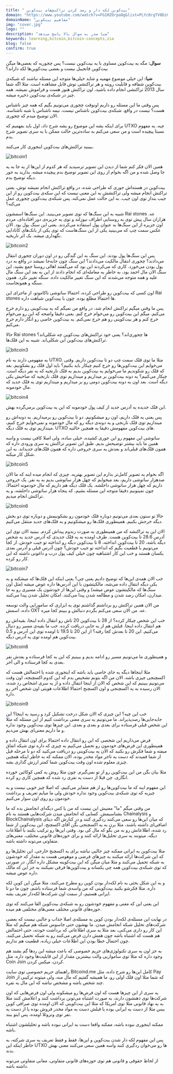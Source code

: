 ```yaml
---
title: " بیت‌کوین لکه دار و رصد کردن تراکنش‌های بیت‌کوین"
domain: "https://www.youtube.com/watch?v=FG1HZOrpaOg&list=PLYc8rgTV8DzC29873Qt1kzvgZGHNxce7_&index=13"
domainName: "مفاهیم بیتکوین"
img: "cover.jpg"
logo: ""
description: "ضیا صدر به سوال بالا پاسخ می‌دهد"
keywords: learning,bitcoin,bitcoin-concepts,zia
blog: false
confirm: true
---
```


**سوال:** مگه یه بیت‌کوین مساوی با یه بیت‌کوین نیست؟ پس چجوریه که بعضی‌ها میگن بیت‌کوین فانجیبل نیست و بعضی بیت‌کوین‌ها لکه داراند؟

**ضیا:** این خیلی موضوع مهمیه و شاید خیلی‌ها متوجه این مسئله نباشند که شبکه‌ی بیت‌کوین شفافه و قابلیت رویته و هر تراکنشی توش قابل مشاهده است. مثلا اگه شما سال 2013 تراکنشی انجام داده باشید، اون تراکنش هنوز هست و فراموش نمیشه. همه چیز در شبکه‌ی بیت‌کوین ذخیره میشه.

پس وقتی ما این مسئله رو داریم اونوقت چجوری می‌تونیم بگیم که همه چیز ناشناس هست؟ نیست در واقع. شبکه‌ی بیت‌کوین ناشناس نیست، نیمه ناشناس یا شبه ناشناسه. الان توضیح میدم که چجوری.

برای اینکه بشه این موضوع رو بشه شرح داد، اول باید بفهمیم که UTXO چیه. یه مفهوم نسبتا پیچیده است و من سعی می‌کنم به ساده‌ترین حالت ممکن با یه سری تصویر شرح بدم.

ببینید تراکنش‌های بیت‌کوین اینجوری کار می‌کنند.

![bitcoin1](./pic1.jpg)

همین الان فکر کنم شما از دیدن این تصویر ترسیدید که هر کدوم از این‌ها از یه جا به یه جا وصل شده و من اگه بخوام از روی این تصویر توضیح بدم پیچیده میشه. بذارید یه جور دیگه توضیح بدم.

بیت‌کوین در هسته‌اش جوری که طراحی شده، در واقع تراکنش انجام نمیشه توش، یعنی تراکنش انجام میشه ولی تراکنشش به این معنی نیست که این سکه‌ی بیت‌کوین رو از این جیب بنداز توی اون جیب. به این حالت عمل نمی‌کنه. پس شبکه‌ی بیت‌کوین چجوری عمل می‌کنه؟

شبیه به این سنگ‌ها که توی تصویر می‌بینید. این سنگ‌ها اسمشون Rai stones عه. هزاران سال پیش توی یه روستایی اطراف نیوزلند و توی یه جزیره‌ی دور افتاده‌ای، مردم اون جزیره از این سنگ‌ها به عنوان پول استفاده می‌کردند. یعنی این سنگ پول بود. الان عکس سمت چپ که می‌بینید یکی از این سنگ‌هاست که توی یکی از بانک‌های کانادایی نگهداری میشه. یک اثر تاریخیه.

![bitcoin2](./pic2.jpg)

پس این سنگ‌ها پول بودند. این سنگ به این گندگی رو در اون دوران چجوری انتقال می‌دادند؟ چجوری انتقال مالکیت می‌دادند؟ این سنگ چون جابه‌جا نمیشد در واقع به درد پول بودن می‌خورد. کاری که می‌کردند این بود که می‌گفتند اهالی روستا جمع بشید، این سنگ الان مال احمد بود، به خاطر یه معامله‌ای که انجام دادند از این به بعد این سنگ مال علیه و همه متوجه می‌شدند که این سنگ تغییر مالکیت داده. سنگه تغییر نکرد. همون سنگه و همونجاست.

اون کسی که بیت‌کوین رو طراحی کرده، احتمالا ساتوشی ناکاموتو، از ماجرای این Rai stones ها احتمالا مطلع بوده. چون با بیت‌کوین شباهت داره.

پس ما وقتی میگیم تراکنش انجام شد، در واقع من نمیگم که یه بیت‌کوینی رو دارم خرج می‌کنم. میگم این بیت‌کوین رو می‌خوام خرج کنم. یعنی دقیقا واضحه که این رو می‌خوام خرج کنم و هر بیت‌کوینی رو هم خرج نمی‌کنم. یه بیت‌کوین خاصی رو انگار دارم خرج می‌کنم.

حالا Rai stones ها چجوری‌اند؟ یعنی خود تراکنش‌های بیت‌کوین چه شکلی‌اند؟ تراکنش‌های بیت‌کوین این شکلی‌اند. شبیه به این قلک‌ها.

![bitcoin3](./pic3.jpg)

یه مفهومی دارند به نام UTXO. مثلا ما توی قلک سمت چپ دو تا بیت‌کوین داریم. وقتی می‌خوایم این بیت‌کوین‌ها رو خرج کنیم چیکار باید بکنیم؟ باید اول قلک رو بشکونیم. بعد که قلک رو شکوندیم ما می‌خوایم یه بیت‌کوین بدیم به قلک نارنجیه که یه نفر دیگه است. چیکار می‌کنیم؟ یه دونه بیت‌کوین بر میداریم و میندازیم توی قلک نارنجیه که صاحبش یکی دیگه است. بعد اون یه دونه بیت‌کوین دومی رو بر میداریم و میندازیم توی یه قلک جدید که مال خودمونه.

![bitcoin4](./pic4.jpg)

این قلک جدیده یه آدرس جدید از کیف پول خودمونه که این یه بیت‌کوین برمی‌گرده بهش.

پس یعنی یه قلک داریم، اون رو میشکونیم. دو تا بیت‌کوین رو برمیداریم. یه دونه‌اش رو میندازیم توی قلک نارنجی و یه دونه‌ی دیگه رو که مال خودمونه و نمی‌خوایم خرج کنیم، میندازیم توی یه قلک دیگه. UTXO های بیت‌کوین مفهومش دقیقا یه همچین حالتیه.

ساتوشی این مفهوم رو این جوری کشیده، خیلی ساده، ولی اصلا کافی نیست و واسه همین ما باید بیشتر توضیحش بدیم. طبق این تصویر تراکنش یه سری ورودی داره که همون قلک‌های قبلی‌اند و بعدش یه سری خروجی داره که همون قلک‌های جدید‌اند. به این شکل کار میکنه.

![bitcoin5](./pic5.jpg)

اگه بخوام یه تصویر کامل‌تر بذارم این تصویر بهتریه. چیزی که انجام میده اینه که ما الان صدهزار ساتوشی داریم، بعد میخوایم که چهل هزار ساتوشی بدیم به یه نفر. یک خروجی داریم که چهل هزار ساتوشی داخلشه. یک قلک دیگه هم داریم که مال خودمونه احتمالا، چون نمیتونیم دقیقا متوجه این مسئله بشیم، که پنجاه هزار ساتوشی داخلشه، و یه تراکنش انجام میدیم.

![bitcoin6](./pic6.jpg)

حالا تو ستون بعدی می‌تونیم دوباره قلک خودمون رو بشکونیمش و دوباره توی دو بخش دیگه خرجش بکنیم. همینطوری قلک‌ها رو میشکونیم و به قلک‌های جدید منتقل می‌کنیم.

الان این یه تراکنشه که من همینطوری به صورت رندوم پیداش کردم. ببینید الان توی این آدرس 28.6 تا بیت‌کوین هست. طرف اومده به یه قلک جدیدی که آدرس جدید یه شخص دیگه باشه، 20 تا بیت‌کوین انداخته، 8 تا بیت‌کوین دیگه رو انداخته تو جیب خودش. از کجا می‌تونیم با قطعیت بگیم که انداخته تو جیب خودش؟ چون آدرس قبلی و آدرس بعدی یکسان هستند و خب این کار اشتباهیه چون خیلی کیف پول درب و داغونی داشته که این کار رو کرده.

![bitcoin7](./pic7.jpg)

خب الان همه‌ی این‌ها که توضیح دادیم یعنی چی؟ یعنی اینکه این قلک‌ها که میشکنه و به یکی دیگه انتقال داده می‌شه، مالکیتشون با این آدرس‌ها داره عوض میشه (مثل اون سنگ‌ها که مالکیتشون عوض میشه) و وقتی این‌ها از خودشون یک مسیری رو به جا میذارن، امکان رصد شدن و مطالعه شدن پیدا می‌کنند. امکان تحلیل شدن پیدا می‌کنند.

من الان همین تراکنش رو برداشتم گذاشتم توی یه ابزاری که سامورایی والت توسعه داده، اسمش OXT عه. من الان سعی می‌کنم بگردم دنبالش و ببینم کجا میره.

خب این شخص چیکار کرده؟ از 28 تا بیت‌کوین 20 تاش رو انتقال داده اینجا، بقیه‌اش رو هم انتقال داده اینجا. قبلش هم از یه جایی دریافت کرده. خب ما بقیه‌ی مسیر رو دنبال می‌کنیم. این 20 تا بعدش کجا رفته؟ از این 20 تا 19.5 تا اومده توی این آدرس و 0.5 بیت‌کوین هم اومده توی یه آدرس دیگه.

![bitcoin8](./pic8.jpg)

و همینطوری ما می‌تونیم مسیر رو ادامه بدیم و ببینیم که این به کجا فرستاده و بعدش نفر بعدی به کجا فرستاده و الی آخر.

مثلا اینجاها دیگه یه جای خاصی باید باشه که اینجوری شده یا احتمالش هست که اکسچنجی چیزی باشه. الان من اگه بتونم تشخیص بدم که این کدوم اکسچنجه، اون وقت می‌تونیم ببینیم که این شخص که الان از اینجا انتقال داده و از یه سری اشخاص رد شده، الان رسیده به یه اکسچنجی و اون اکسچنج احتمالا اطلاعات هویتی اون شخص آخر رو داره.

![bitcoin9](./pic9.jpg)

خب این چیه؟ این چیزی که الان شکل درخت تشکیل کرد و رسید به اینجا؟ این جابه‌جایی‌ها رصدپذیراند. ما می‌تونیم یه سری معنی برداشت کنیم از این مسئله که مثلا این شخص قبلی فرستاده برای بعدی و بعدی و بعدی. این چیزها توی بیت‌کوین وجود نداره و ما داریم معنی‌ای بهش می‌دیم.

فرض می‌ذاریم این شخصی که این رو انتقال داده احتمالا برای اون انتقال داده و همینطوری این فرض‌های خودمون رو تحمیل می‌کنیم به چیزی که داره توی شبکه اتفاق میفته و شما فکرش رو بکنید که الان یه بیت‌کوینی رو دریافت می‌کنید که دو تا مرحله قبل از شما فمیدند که دست یه تاجر مواد مخدر بوده، الان ممکنه که به خاطر اینکه همچین چیزی معلوم شده اون وقت بیت‌کوین شما کمتر ارزش گذاری بشه.

مثلا بیان بگن من این بیت‌کوین رو از تو نمی‌گیرم. چون مثلا روش یه کمی کوکائین خورده انگاری. چن قبلا از دست یه نفری رد شده که همچین کاری رو کرده.

این مفهوم اینه که ما بیت‌کوین‌ها رو از هم متمایز می‌کنیم، که اصلا چیز خوبی نیست و یه چیزیه که توی شبکه‌ی بیت‌کوین وجود نداره خودش ولی ما میایم تعریف و برداشت خودمون رو روی اون سوار می‌کنیم.

من وقتی میگم "ما" معنیش این نیست که من یا کس دیگه‌ای انجامش بده که ما بشناسیمش. کسایی که انجامش میدن شرکت‌هایی هستند به نام Chainalysis و BlockChainalysis که میان این‌ها رو سعی می‌کنند ردگیری کنند و در کنارش اگه دیتای اضافی‌ای داشته باشند، مثلا برن به یه اکسچنجی بگن آقای اکسچنج، این بیت‌کوین از شما رد شده، اطلاعاتش رو به من بگو که مال کی بود. وقتی این‌ها رو ترکیب بکنند با اطلاعات دیگه، میتونند یه سری تحلیل‌ها ارائه کنند و برای حوزه‌های قانونی مختلف، معنی‌های متفاوتی می‌تونه داشته باشه.

مثلا بیت‌کوین یه ایرانی ممکنه چیز جالبی نباشه برای یه اکسچنج خارجی. این تحلیل‌ها رو که این شرکت‌ها ارائه میکنند یه چیزهای فرضی و موهومی هست یه مقدار که خودشون به شبکه تحمیل می‌کنند و مثلا میان میگن که این بیت‌کوینه مشکل داره انگار. در صورتی که توی شبکه‌ی بیت‌کوین همه چی یکسانه و بیت‌کوین‌ها فرقی نمیکنند به جز این که مالک داره عوض میشه.

و به این شکل بحثی به نام لکه‌دار بودن کوین رو مطرح می‌کنند، مثلا میگن این کوین لکه داره. مثلا فکرشو بکنید بیت‌کوینی که من واسه‌ی شما فرستاده باشم، چون ما دو تا ایرانی هستیم، از سمت اون شرکت‌ها لکه‌دار تعریف بشه.

این یعنی این که معنی و مفهوم خودشون رو به شبکه‌ی بیت‌کوین القا می‌کنند که توی حوزه‌های قانونی مختلف معنی‌های مختلفی هم میده.

در نهایت این مسئله‌ی لکه‌دار بودن کوین یه مسئله‌ی اصلا جذاب و جالبی نیست که بعضی شرکت‌های تحلیل شبکه انجامش میدن. ما بهشون حتی جاسوس شبکه هم میگیم که مثلا این کار رو داری می‌کنی، بعد مثلا یه سری اطلاعاتی که برداشت خودته، حتی احتمالش هم هست که اشتباه باشه چون همش دارن فرض می‌کنند رو به شبکه تحمیل می‌کنند. چون احتمال خطا بودن این اطلاعات خیلی زیاده، قطعیت هم نداریم.

به جز اون یه سری تکنولوژی‌های حریم خصوصی که باعث میشه این ردها گم بشند هم وجود داره که مثلا توی سامواریی والت بیشترین مقدار از این قابلیت‌ها وجود داره. مثل Coin Join کردن، میکس کردن.

راهنمای حریم خصوصی توی سایت Bitcoind.me کامل این‌ها رو شرح داده، مثل Pay Join که شما مثلا اون قلک اولی رو، ما همیشه گفتیم که مال منه، ولی میتونه ترکیبی از چند شخص باشه و مشخص نباشه که این مال یه نفره.

یه سری از این چیزها هست که اون فرض‌ها رو میشکونه ولی اون فرض‌هایی که اون‌ شرکت‌ها توی ذهنشون دارند، به صورت اشتباه می‌تونن برداشت کنند و اعلامش کنند مثلا به یه نهاد قانونی مثلا توی آمریکا که مثلا این بیت‌کوینی که الان اومده توی صرافی کوین بیس مثلا از دست یه ایرانی بوده یا قبلش دست یه مواد مخدر فروش بوده یا از دست یه نفر توی ونزوئلا اومده، پس اینو ببند.

ممکنه اینجوری نبوده باشه، ممکنه واقعا دست یه ایرانی نبوده باشه و تحلیلشون اشتباه باشه.

پس این مفهوم لکه دار شدن بیت‌کوین و این‌ها، فقط و فقط تعریف یه سری شرکته، به خاطر اینکه این UTXO ها رو می‌خوان ردگیری کنند واسه همین سعی می‌کنند معنی بهش بدند.

از لحاظ حقوقی و قانونی هم توی حوزه‌های قانونی متفاوتی، معانی متفاوتی می‌تونه داشته باشه.
